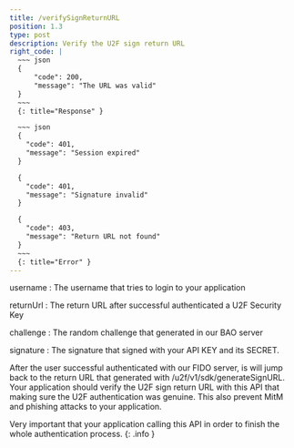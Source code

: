 ```yaml
---
title: /verifySignReturnURL
position: 1.3
type: post
description: Verify the U2F sign return URL
right_code: |
  ~~~ json
  {
      "code": 200,
      "message": "The URL was valid"
  }
  ~~~
  {: title="Response" }

  ~~~ json
  {
    "code": 401,
    "message": "Session expired"
  }

  {
    "code": 401,
    "message": "Signature invalid"
  }

  {
    "code": 403,
    "message": "Return URL not found"
  }
  ~~~
  {: title="Error" }
---
```

username
: The username that tries to login to your application

returnUrl
: The return URL after successful authenticated a U2F Security Key

challenge
: The random challenge that generated in our BAO server

signature
: The signature that signed with your API KEY and its SECRET.

After the user successful authenticated with our FIDO server, is will jump back
to the return URL that generated with /u2f/v1/sdk/generateSignURL.
Your application should verify the U2F sign return URL with this API that making
sure the U2F authentication was genuine.
This also prevent MitM and phishing attacks to your application.

Very important that your application calling this API in order to finish the whole authentication process.
{: .info }
